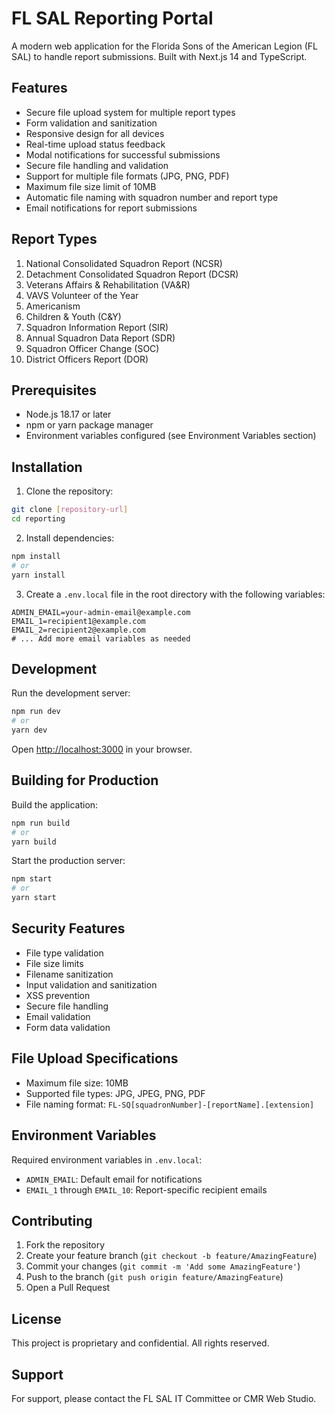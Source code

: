 # FL SAL Reporting Portal

A modern web application for the Florida Sons of the American Legion (FL SAL) to handle report submissions. Built with Next.js 14 and TypeScript.

## Features

- Secure file upload system for multiple report types
- Form validation and sanitization
- Responsive design for all devices
- Real-time upload status feedback
- Modal notifications for successful submissions
- Secure file handling and validation
- Support for multiple file formats (JPG, PNG, PDF)
- Maximum file size limit of 10MB
- Automatic file naming with squadron number and report type
- Email notifications for report submissions

## Report Types

1. National Consolidated Squadron Report (NCSR)
2. Detachment Consolidated Squadron Report (DCSR)
3. Veterans Affairs & Rehabilitation (VA&R)
4. VAVS Volunteer of the Year
5. Americanism
6. Children & Youth (C&Y)
7. Squadron Information Report (SIR)
8. Annual Squadron Data Report (SDR)
9. Squadron Officer Change (SOC)
10. District Officers Report (DOR)

## Prerequisites

- Node.js 18.17 or later
- npm or yarn package manager
- Environment variables configured (see Environment Variables section)

## Installation

1. Clone the repository:
```bash
git clone [repository-url]
cd reporting
```

2. Install dependencies:
```bash
npm install
# or
yarn install
```

3. Create a `.env.local` file in the root directory with the following variables:
```env
ADMIN_EMAIL=your-admin-email@example.com
EMAIL_1=recipient1@example.com
EMAIL_2=recipient2@example.com
# ... Add more email variables as needed
```

## Development

Run the development server:
```bash
npm run dev
# or
yarn dev
```

Open [http://localhost:3000](http://localhost:3000) in your browser.

## Building for Production

Build the application:
```bash
npm run build
# or
yarn build
```

Start the production server:
```bash
npm start
# or
yarn start
```

## Security Features

- File type validation
- File size limits
- Filename sanitization
- Input validation and sanitization
- XSS prevention
- Secure file handling
- Email validation
- Form data validation

## File Upload Specifications

- Maximum file size: 10MB
- Supported file types: JPG, JPEG, PNG, PDF
- File naming format: `FL-SQ[squadronNumber]-[reportName].[extension]`

## Environment Variables

Required environment variables in `.env.local`:

- `ADMIN_EMAIL`: Default email for notifications
- `EMAIL_1` through `EMAIL_10`: Report-specific recipient emails

## Contributing

1. Fork the repository
2. Create your feature branch (`git checkout -b feature/AmazingFeature`)
3. Commit your changes (`git commit -m 'Add some AmazingFeature'`)
4. Push to the branch (`git push origin feature/AmazingFeature`)
5. Open a Pull Request

## License

This project is proprietary and confidential. All rights reserved.

## Support

For support, please contact the FL SAL IT Committee or CMR Web Studio.
